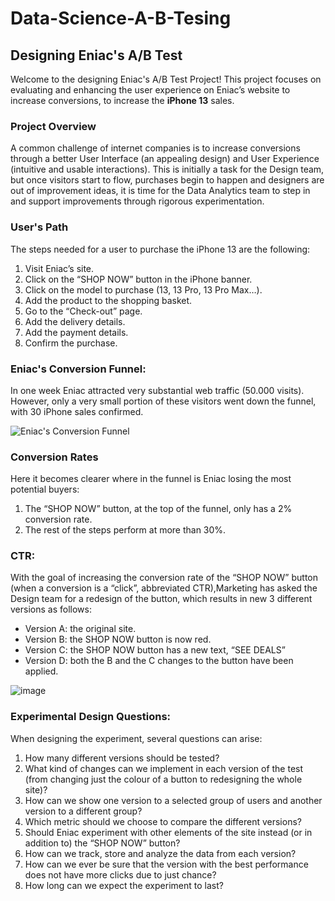 # Data-Science-A-B-Tesing

## Designing Eniac's A/B Test
Welcome to the designing Eniac's A/B Test Project! This project focuses on evaluating and enhancing the user experience on Eniac’s website to increase conversions, to increase the **iPhone 13** sales.

### Project Overview
A common challenge of internet companies is to increase conversions through a better User Interface (an appealing design) and User Experience (intuitive and usable interactions). This is initially a task for the Design team, but once visitors start to flow, purchases begin to happen and designers are out of improvement ideas, it is time for the Data Analytics team to step in and support improvements through rigorous experimentation.

### User's Path
The steps needed for a user to purchase the iPhone 13 are the following:
1. Visit Eniac’s site.
2. Click on the “SHOP NOW” button in the iPhone banner.
3. Click on the model to purchase (13, 13 Pro, 13 Pro Max…).
4. Add the product to the shopping basket.
5. Go to the “Check-out” page.
6. Add the delivery details.
7. Add the payment details.
8. Confirm the purchase.

### Eniac's Conversion Funnel:
In one week Eniac attracted very substantial web traffic (50.000 visits). However, only a very small portion of these visitors went down the funnel, with 30 iPhone sales confirmed.

![Eniac's Conversion Funnel](https://github.com/PriyankaSPawar/Data-Science-A-B-Tesing/assets/168557945/174e3678-2865-49c7-975b-2742c15207e3)

### Conversion Rates
Here it becomes clearer where in the funnel is Eniac losing the most potential buyers: 
1. The “SHOP NOW” button, at the top of the funnel, only has a 2% conversion rate.
2. The rest of the steps perform at more than 30%.

### CTR:
With the goal of increasing the conversion rate of the “SHOP NOW” button (when a conversion is a “click”, abbreviated CTR),Marketing has asked the Design team for a redesign of the button, which results in new 3 different versions as follows:
- Version A: the original site.
- Version B: the SHOP NOW button is now red.
- Version C: the SHOP NOW button has a new text, “SEE DEALS”
- Version D: both the B and the C changes to the button have been applied.

![image](https://github.com/PriyankaSPawar/Data-Science-A-B-Tesing/assets/168557945/8b01e09a-a6a8-410b-a20d-4e621b97865d)

### Experimental Design Questions:
When designing the experiment, several questions can arise:
1. How many different versions should be tested?
2. What kind of changes can we implement in each version of the test (from changing just the colour of a button to redesigning the whole site)?
3. How can we show one version to a selected group of users and another version to a different group?
4. Which metric should we choose to compare the different versions?
5. Should Eniac experiment with other elements of the site instead (or in addition to) the “SHOP NOW” button?
6. How can we track, store and analyze the data from each version?
7. How can we ever be sure that the version with the best performance does not have more clicks due to just chance?
8. How long can we expect the experiment to last?


